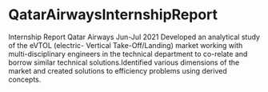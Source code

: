 # QatarAirwaysInternshipReport
Internship Report Qatar Airways Jun-Jul 2021
  Developed an analytical study of the eVTOL (electric- Vertical Take-Off/Landing) market working with multi-disciplinary engineers 
  in the technical department to co-relate and borrow similar technical solutions.Identified various dimensions of the market and
  created solutions to efficiency problems using derived concepts. 
